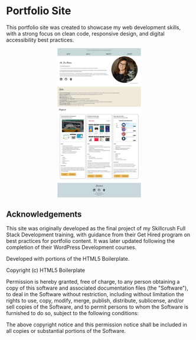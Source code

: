 <h1>Portfolio Site</h1>
<p>This portfolio site was created to showcase my web development skills, with a strong focus on clean code, responsive design, and digital accessibility best practices.</p>

<p align="center">
  <img src="img/alison-ah.github.io_ah-portfolio_.png" alt="Preview screenshot" width="45%" />
</p>

<h2>Acknowledgements</h2>
<p>This site was originally developed as the final project of my Skillcrush Full Stack Development training, with guidance from their Get Hired program on best practices for portfolio content. It was later updated following the completion of their WordPress Development courses.</p>


<p>Developed with portions of the HTML5 Boilerplate.</p>

<p>Copyright (c) HTML5 Boilerplate</p>

<p>Permission is hereby granted, free of charge, to any person obtaining a copy of
this software and associated documentation files (the "Software"), to deal in
the Software without restriction, including without limitation the rights to
use, copy, modify, merge, publish, distribute, sublicense, and/or sell copies
of the Software, and to permit persons to whom the Software is furnished to do
so, subject to the following conditions:</p>

<p>The above copyright notice and this permission notice shall be included in all
copies or substantial portions of the Software.</p>
